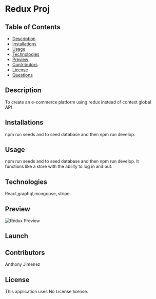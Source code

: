 # Redux Proj
  ## Table of Contents
  - [Description](#Description)
  - [Installations](#Installations)
  - [Usage](#Usage)
  - [Technologies](#Technologies)
  - [Preview](#Preview)
  - [Contributors](#Contributors)
  - [License](#License)
  - [Questions](#Questions)
  ## Description
  To create an e-commerce platform using redux instead of context global API
  
  ## Installations
  npm run seeds and to seed database and then npm run develop.

  ## Usage
  npm run seeds and to seed database and then npm run develop. It functions like a store with the ability to log in and out.

  ## Technologies
  React,graphql,mongoose, stripe.

  ## Preview
  ![Redux Preview](https://user-images.githubusercontent.com/55556978/150905122-a9f44fab-6887-45fe-8cf3-4bb23b335d5f.png)


  ## Launch

  ## Contributors
  Anthony Jimenez

  ## License
  This application uses No License license. 
  </br>
